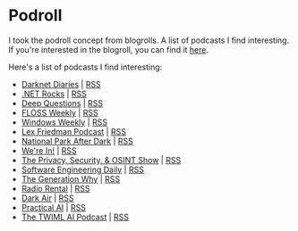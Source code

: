 # Podroll

I took the podroll concept from blogrolls. A list of podcasts I find interesting. If you're interested in the blogroll, you can find it [here](/feed/blogroll.html).

Here's a list of podcasts I find interesting:

- [Darknet Diaries](https://darknetdiaries.com/) | [RSS](https://feeds.megaphone.fm/darknetdiaries)
- [.NET Rocks](https://www.dotnetrocks.com/) | [RSS](http://feeds.feedburner.com/netRocksFullMp3Downloads)
- [Deep Questions](https://www.calnewport.com/podcast/) | [RSS](https://feeds.buzzsprout.com/1121972.rss)
- [FLOSS Weekly](https://twit.tv/shows/floss-weekly) | [RSS](https://feeds.twit.tv/floss.xml)
- [Windows Weekly](https://twit.tv/shows/windows-weekly) | [RSS](https://feeds.twit.tv/ww.xml)
- [Lex Friedman Podcast](https://lexfridman.com/podcast/) | [RSS](https://lexfridman.com/feed/podcast/)
- [National Park After Dark](https://www.npadpodcast.com/) | [RSS](https://anchor.fm/s/466eb6e4/podcast/rss)
- [We're In!](https://were-in.simplecast.com/) | [RSS](https://feeds.simplecast.com/_SsyS46z)
- [The Privacy, Security, & OSINT Show](https://soundcloud.com/user-98066669) | [RSS](https://feeds.soundcloud.com/users/soundcloud:users:261098918/sounds.rss)
- [Software Engineering Daily](https://softwareengineeringdaily.com/archives/) | [RSS](https://softwareengineeringdaily.com/feed/podcast/)
- [The Generation Why](https://wondery.com/shows/generation-why/) | [RSS](https://rss.art19.com/generation-why-podcast)
- [Radio Rental](https://radiorentalusa.com/) | [RSS](https://feeds.megaphone.fm/radio-rental)
- [Dark Air](https://audioboom.com/channels/5046661) | [RSS](https://audioboom.com/channels/5046661.rss)
- [Practical AI](https://changelog.com/practicalai) | [RSS](https://changelog.com/practicalai/feed)
- [The TWIML AI Podcast](https://twimlai.com/) | [RSS](https://feeds.megaphone.fm/MLN2155636147)